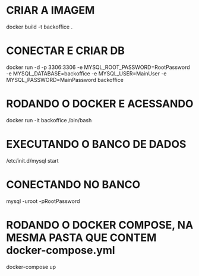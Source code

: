# CRIAR A IMAGEM
docker build -t backoffice .

# CONECTAR E CRIAR DB
docker run -d -p 3306:3306 -e MYSQL_ROOT_PASSWORD=RootPassword -e MYSQL_DATABASE=backoffice -e MYSQL_USER=MainUser -e MYSQL_PASSWORD=MainPassword backoffice

# RODANDO O DOCKER E ACESSANDO
docker run -it backoffice /bin/bash

# EXECUTANDO O BANCO DE DADOS
/etc/init.d/mysql start

# CONECTANDO NO BANCO
mysql -uroot -pRootPassword

# RODANDO O DOCKER COMPOSE, NA MESMA PASTA QUE CONTEM docker-compose.yml
docker-compose up
